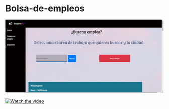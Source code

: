 # Bolsa-de-empleos
![Image of main page](https://github.com/IndianaLora/Bolsa-de-empleos/blob/main/frontend/index.png?raw=true)

[![Watch the video](https://youtube.com/vi/T-D1KVIuvjA/maxresdefault.jpg)](https://youtu.be/T-D1KVIuvjA)
